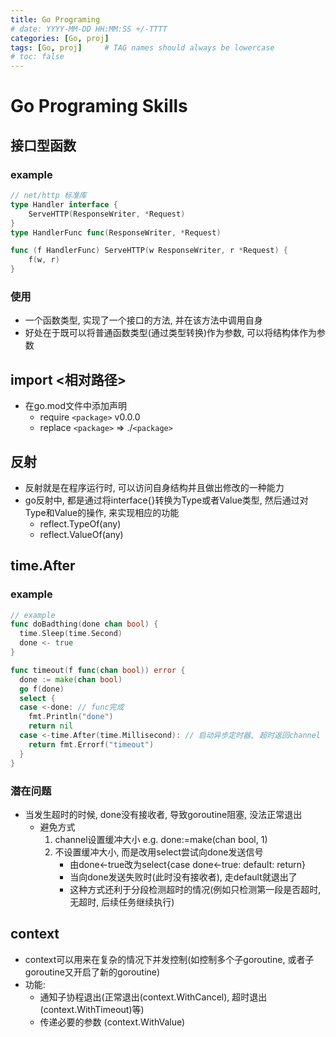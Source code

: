 ```yaml
---
title: Go Programing
# date: YYYY-MM-DD HH:MM:SS +/-TTTT
categories: [Go, proj]
tags: [Go, proj]     # TAG names should always be lowercase
# toc: false
---
```


# Go Programing Skills

## 接口型函数
### example
```go
// net/http 标准库
type Handler interface {
	ServeHTTP(ResponseWriter, *Request)
}
type HandlerFunc func(ResponseWriter, *Request)

func (f HandlerFunc) ServeHTTP(w ResponseWriter, r *Request) {
	f(w, r)
}
```

### 使用
- 一个函数类型, 实现了一个接口的方法, 并在该方法中调用自身
- 好处在于既可以将普通函数类型(通过类型转换)作为参数, 可以将结构体作为参数

## import <相对路径>
- 在go.mod文件中添加声明
  - require `<package>` v0.0.0
  - replace `<package>` => ./`<package>`

## 反射
- 反射就是在程序运行时, 可以访问自身结构并且做出修改的一种能力
- go反射中, 都是通过将interface{}转换为Type或者Value类型, 然后通过对Type和Value的操作, 来实现相应的功能
  - reflect.TypeOf(any)
  - reflect.ValueOf(any)

## time.After
### example
```go
// example
func doBadthing(done chan bool) {
  time.Sleep(time.Second)
  done <- true
}

func timeout(f func(chan bool)) error {
  done := make(chan bool)
  go f(done)
  select {
  case <-done: // func完成
    fmt.Println("done")
    return nil
  case <-time.After(time.Millisecond): // 启动异步定时器, 超时返回channel
    return fmt.Errorf("timeout")
  }
}
```

### 潜在问题
- 当发生超时的时候, done没有接收者, 导致goroutine阻塞, 没法正常退出
  - 避免方式
    1. channel设置缓冲大小 e.g. done:=make(chan bool, 1)
    2. 不设置缓冲大小, 而是改用select尝试向done发送信号
        - 由done<-true改为select{case done<-true: default: return}
        - 当向done发送失败时(此时没有接收者), 走default就退出了
        - 这种方式还利于分段检测超时的情况(例如只检测第一段是否超时, 无超时, 后续任务继续执行)

## context
- context可以用来在复杂的情况下并发控制(如控制多个子goroutine, 或者子goroutine又开启了新的goroutine)
- 功能:
  - 通知子协程退出(正常退出(context.WithCancel), 超时退出(context.WithTimeout)等)
  - 传递必要的参数 (context.WithValue)
